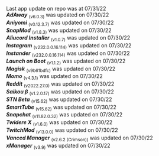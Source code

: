 Last app update on repo was at 07/31/22   
***AdAway*** <sub>(v6.0.3)</sub> was updated on 07/30/22   
***Aniyomi*** <sub>(v0.12.3.7)</sub> was updated on 07/30/22   
***SnapMod*** <sub>(v1.8.3)</sub> was updated on 07/30/22   
***Aliucord Installer*** <sub>(v1.0.7)</sub> was updated on 07/30/22   
***Instagram*** <sub>(v232.0.0.16.114)</sub> was updated on 07/30/22   
***Instander*** <sub>(v232.0.0.16.114)</sub> was updated on 07/30/22   
***Launch on Boot*** <sub>(v1.1.2)</sub> was updated on 07/30/22   
***Magisk*** <sub>(v9b61bdfc)</sub> was updated on 07/30/22   
***Momo*** <sub>(v4.3.1)</sub> was updated on 07/30/22   
***Reddit*** <sub>(v2022.27.0)</sub> was updated on 07/30/22   
***Saikou β*** <sub>(v1.2.0.17)</sub> was updated on 07/30/22   
***STN Beta*** <sub>(v15.62)</sub> was updated on 07/30/22   
***SmartTube*** <sub>(v15.62)</sub> was updated on 07/30/22   
***Snapchat*** <sub>(v11.82.0.32)</sub> was updated on 07/30/22   
***Twidere X*** <sub>(v1.6.0)</sub> was updated on 07/30/22   
***TwitchMod*** <sub>(v13.0.0)</sub> was updated on 07/30/22   
***Vanced Manager*** <sub>(v2.6.2 (Crimson))</sub> was updated on 07/30/22   
***xManager*** <sub>(v3.9)</sub> was updated on 07/30/22   
